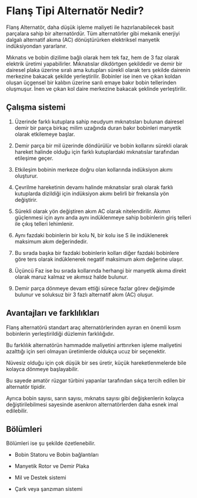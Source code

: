 # Flanş Tipi Alternatör Nedir?

Flanş Alternatör, daha düşük işleme maliyeti ile hazırlanabilecek basit parçalara sahip bir alternatördür.
Tüm alternatörler gibi mekanik enerjiyi dalgalı alternatif akıma (AC) dönüştürürken elektriksel manyetik indüksiyondan yararlanır.

Mıknatıs ve bobin dizilime bağlı olarak hem tek faz, hem de 3 faz olarak elektrik üretimi yapabilirler.
Mıknatıslar dikdörtgen şekildedir ve demir bir dairesel plaka üzerine sıralı ama kutupları sürekli olarak ters şekilde dairenin merkezine bakacak şekilde yerleştirilir.
Bobinler ise inen ve çıkan koldan oluşan üçgensel bir kalıbın üzerine sarılı emaye bakır bobin tellerinden oluşmuşur. İnen ve çıkan kol daire merkezine bakacak şeklinde yerleştirilir.

## Çalışma sistemi

1. Üzerinde farklı kutuplara sahip neudyum mıknatısları bulunan dairesel demir bir parça birkaç milim uzağında duran bakır bobinleri manyetik olarak etkilemeye başlar.

2. Demir parça bir mil üzerinde döndürülür ve bobin kollarını sürekli olarak hareket halinde olduğu için farklı kutuplardaki mıknatıslar tarafından etileşime geçer.

3. Etkileşim bobinin merkeze doğru olan kollarında indüksiyon akımı oluşturur. 

4. Çevrilme hareketinin devamı halinde mıknatıslar sıralı olarak farklı kutuplarda dizildiği için indüksiyon akımı belirli bir frekansla yön değiştirir.

5. Sürekli olarak yön değiştiren akım AC olarak nitelendirilir. Akımın güçlenmesi için aynı anda aynı indüklenmeye sahip bobinlerin giriş telleri ile çıkış telleri lehimlenir.

6. Aynı fazdaki bobinlerin bir kolu N, bir kolu ise S ile indüklenerek maksimum akım değerindedir.

7. Bu sırada başka bir fazdaki bobinlerin kolları diğer fazdaki bobinlere göre ters olarak indüklenerek negatif maksimum akım değerine ulaşır.

8. Üçüncü Faz ise bu sırada kollarında herhangi bir manyetik akıma direkt olarak maruz kalmaz ve akımsız halde bulunur.

9. Demir parça dönmeye devam ettiği sürece fazlar görev değişimde bulunur ve soluksuz bir 3 fazlı alternatif akım (AC) oluşur.

## Avantajları ve farklılıkları

Flanş alternatörü standart araç alternatörlerinden ayıran en önemli kısım bobinlerin yerleştirildiği düzlemin farklılığıdır.

Bu farklılık alternatörün hammadde maliyetini arttırırken işleme maliyetini azalttığı için seri olmayan üretimlerde oldukça ucuz bir seçenektir.


Nüvesiz olduğu için çok düşük bir ses üretir, küçük hareketlenmelerde bile kolayca dönmeye başlayabilir.

Bu sayede amatör rüzgar türbini yapanlar tarafından sıkça tercih edilen bir alternatör tipidir.

Ayrıca bobin sayısı, sarın sayısı, mıknatıs sayısı gibi değişkenlerin kolayca değiştirilebilmesi sayesinde asenkron alternatörlerden daha esnek imal edilebilir.


## Bölümleri
Bölümleri ise şu şekilde özetlenebilir.

- Bobin Statoru ve Bobin bağlantıları

- Manyetik Rotor ve Demir Plaka

- Mil ve Destek sistemi

- Çark veya şanzıman sistemi
